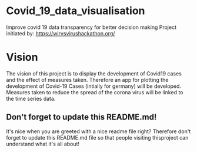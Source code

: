 # Covid_19_data_visualisation
Improve covid 19 data transparency for better decision making
Project initiated by: https://wirvsvirushackathon.org/

# Vision
The vision of this project is to display the development of Covid19 cases and the effect of measures taken.
Therefore an app for plotting the development of Covid-19 Cases (intially for germany) will be developed.
Measures taken to reduce the spread of the corona virus will be linked to the time series data.

## Don't forget to update this README.md!

It's nice when you are greeted with a nice readme file right? Therefore don't forget to update this README.md file so that people visiting thisproject can understand what it's all about!
